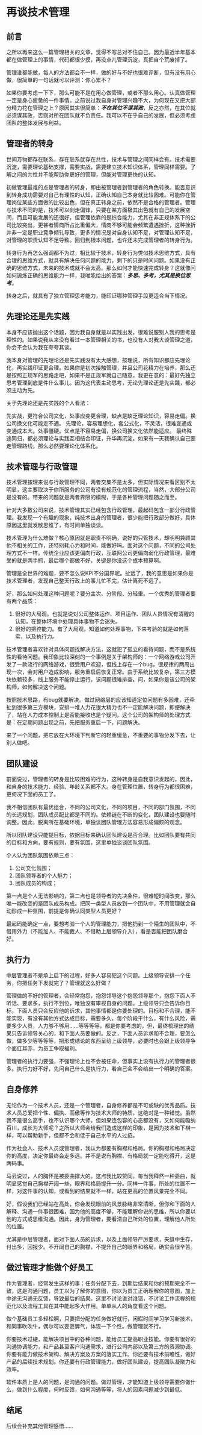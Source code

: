 # 再谈技术管理

## 前言

之所以再来这么一篇管理相关的文章，觉得不写总对不住自己。因为最近半年基本都在做管理上的事情，代码都很少摸，再没点儿管理沉淀，真把自个荒废掉了。

管理谁都能做，每人的方法都会不一样，做的好与不好也很难评断，但有没有用心做，很简单的一句话就可以评测：你心累不？

如果你要考虑一下下，那么可能不是在用心做管理，或者不那么用心。认真做管理一定是身心疲惫的一件事情。之前说过我自身对管理兴趣不大，为何现在又把大部分精力花在管理之上？原因其实很简单：***不在其位不谋其政***，反之亦然，在其位就必须谋其政，否则对所在团队就不负责任。我可以不在乎自己的发展，但必须考虑团队的整体发展与利益。


## 管理者的转身

世间万物都存在联系，存在联系就存在共性，技术与管理之间同样会有。技术需要沉淀，需要理论基础支撑，需要实战，需要建立技术知识体系，管理同样需要。了解之间的共性并不能帮助你更好的管理，但能对管理更快的认知。

初做管理最难的点是管理者的转身，即由被管理者到管理者的角色转换。能否意识到转身成功需要对自己有理性的认知，正确认知自己本身就比较困难。可能你在管理岗位某些方面做的比较出色，但在真正转身之前，依然不是合格的管理者。管理与技术不同的是，技术可以剑走偏锋，只要在某方面极其出色就有自己的发展空间，而且可能发展的还很好，但管理依靠的是综合能力，尤其在非正规体系下的公司比较突出，更甚者情商所占比重偏大，情商不够可能会频繁遭遇挫折，这种挫折并非一定是职业竞争倾轧导致，更多的情况是对自身认知不足，对管理认知不足，对管理的职责认知不足导致。回归到根本问题，也许还未完成管理者的转身行为。

转身行为再怎么强调都不为过，相比较于技术，转身行为类似技术思维方式，具有合理的思维方式，就具有解决任何问题的能力，剩下的只是时间问题。如果没有正确的思维方式，未来的技术成就不会太高。那么如何才能快速完成转身？这就像问如何锻炼正确的思维能力一样，我唯能给出的答案：***多思、多考，尤其是换位思考***。

转身之后，就具有了独立管理思考能力，能印证哪种管理手段更适合当下情况。

## 先理论还是先实践

本身不应该抛出这个话题，因为我自身就是以实践出发，很难说服别人我的思考是理性的。如果说我从来没有看过一本管理相关的书，也没有人对我大谈管理之道，你会不会认为我在夸夸其谈。

我本身对管理的先理论还是先实践没有太大感想，按理说，所有知识都应先理论化，再实践印证更合理。如果你是初次接触管理，并且公司花精力在培养，那么还是按照正规军的思路走吧，如果不是正规军就自己随意。我更在意的：最好先独立思考管理到底是件什么事儿。因为这代表主动思考，无论先理论还是先实践，都必须主动为先。

关于先理论还是先实践的个人看法：

先实战，更符合公司文化，处事应变更合理，缺点是缺乏理论知识，容易走偏。换公司换文化可能走不通。
先理论，容易理想化，套公式化，不灵活，很难变通或变通成本大。处事僵硬。优点是不容易走偏，换公司换文化依然能适应。
最终殊途同归，都必须理论与实践互相结合印证，升华再沉淀。如果有一天我确认自己要走管理路线，那么必然要理论化体系化。

## 技术管理与行政管理

技术管理按理来说与行政管理不同，两者交集不是太多，但实际情况来看区别不太明显，这主要取决于你所服务的公司有没有规范化的管理流程，当然，大部分公司是没有的。带来的问题就是两者界限的模糊，于是各种管理问题随之而至。

针对大多数公司来说，技术管理其实已经包含行政管理，最起码包含一部分行政管理。我发现一个有趣的现象，纯技术出身的管理者，很少能把行政部分做好，具体原因这里就发散思维了，有时间单独谈谈。

技术管理为什么难做？核心原因就是职责不明确，说好的只管技术，却明明兼顾其他不相关的工作，还特别耗心力和时间，能做好吗。面对这个问题，不同的公司处理方式不一样。传统企业应该更偏向行政，互联网公司更偏向弱化行政管理，最难受的就是两手抓，最后哪个都做不好，关键是你没这个成本预算啊。

管理是全世界的难题，要不怎么说KPI不分国界呢。扯远了，我的意思是如果你是技术管理者，发现自己整天行政上的事儿忙不完，估计离死不远了。

好，那么如何处理这种问题呢？要分主次、分阶段、分轻重。一个优秀的管理者要有两个品质：

1. 很好的大局观。也就是说对公司整体运作、项目运作、团队人员情况有清醒的认知，在整体环境中处理具体事物不会迷失。
2. 很好的把控能力。有了大局观，知道如何处理事物，下来考验的就是如何落实，以及执行力。

技术管理者喜欢针对具体问题找解决方法，这就犯了孤立的看待问题，而不是系统性的看待问题。我印象比较深刻的一个事例是关于架构师的：一个网络游戏公司开发了一款流行的网络游戏，很受用户欢迎，但线上存在一个bug，很规律的两周出现一次，会对用户造成影响，服务重启后恢复正常。由于系统比较复杂，第三方模块依赖较多，线上服务不能停止运行，该问题很难排查。问，如果你是该公司的架构师，如何解决这个问题。

按照技术思路，有bug就要解决。做过网络层的应该知道定位问题有多困难，还牵扯到很多第三方模块，安排一堆人力花很大精力也不一定能解决问题，即便解决了，站在人力成本控制上是否能接收也是个疑问。这个公司的架构师的处理方式是：在定期问题出现之前，先把服务重启一下，问题解决。

来了一个问题，把它放在大环境下判断它的轻重缓急，不重要的事物分发下去，让别人做吧。


## 团队建设

前面说过，管理者的转身是比较困难的行为，这种转身是自我意识发起的，因此，和自身的技术能力、经验、年龄关系都不大。身在管理位置，转身行为都很困难，更何况下面的员工了。

我不相信团队有最优组合，不同的公司文化，不同的项目，不同的部门氛围，不同的长远规划，团队成员配比都是不同的。依赖链在不断的变化，团队建设也要随时调整。因此，脱离所在基础环境，单独谈团队管理方法容易形成偏颇的观念。

所以团队建设只能提目标，依据目标来确认团队建设是否合理。比如团队要有共同的目标和方向，要有规则，要有氛围，这里单独谈谈团队氛围。

个人认为团队氛围依赖三点：

1. 公司文化氛围；
2. 团队领导者的个人魅力；
3. 团队成员的构成；

第一点是个人无法影响的，第二点也是领导者的先决条件，很难短时间改变，那么唯一能改变的是团队成员构成。把同一类型人员放到一个团队中，不用管理就会自动形成一种氛围，前提是你确认同类型人员更好？

最起码能确定一点，要想考验一个人的管理能力，把他扔到一个陌生的团队中，不借用外力（不能加人、不能裁人、不借助上层领导介入），看是否能把团队磨合好。

## 执行力

中层管理者不是承上启下的过程，好多人容易犯这个问题。上级领导安排一个任务，你把任务下发就完了？管理就这么好做？

管理做的不好的管理者，会经常抱怨，抱怨领导这个抱怨领导那个，抱怨下面人不听话、要求多，执行不到位，唯独没有审视自身的问题。上级领导只会告诉你目标，下面人员只会反应他的诉求，其他事情都是你要处理的。目标和不合理，能不能实现，有没有其他方式达成目标，需要多久，每个阶段干什么，有什么风险，需要多少人员，人力够不够用……等等等等，都是你要考虑的，但，最终梳理出的结果只告诉领导关心的，和下面人员要做的。反之，下面人员诉求和不合理，要怎么做，做多少等等等等，把形成结论的东西呈给上级领导，必要时也会跟上级领导争个面红耳赤，为员工争取福利。

管理者的执行力要强，不强理论上也不会被任命，但事实上没有执行力的管理者很多。执行力好不好，先问自己什么是执行力，看自己会不会给出一个明确的答案。

## 自身修养

无论作为一个技术人员，还是一个管理者，自身修养都是不可或缺的优秀品质。技术人员总爱把个性、偏执、高傲等作为技术大师的特质，这绝对是一种错觉。虽然我不是很么高手，也不认识哪个大师，但如果连包容的心态都没有，又如何能吸纳百川，成长为大师呢？之所以大师会给我们造成这样的印象，是因为技术和下棋一样，可以帮助新手，但都不会和低于自己水平的人过招。

作为社会人、技术人员或管理者，我认为都要有胸襟和格局。你的胸襟和格局决定你的高度，决定你最终会走多远。并不是说有胸襟、有格局就一定能吃得开，这是两码事。

马云说过，人的胸怀是被委曲撑大的。这点我比较赞同，每当我释然一种委曲，就明显感觉自己胸襟开阔一些，眼界和格局提升一分。同样一件事，所处的位置不一样，对这件事的认知，或看到的结果就不一样，站在更高的位置风景完全不同。

好，假设我们已经站在高处，你会发现眼前的风景脉络非常清晰，但你和下面的人解释、沟通一件事很困难，因为他的高度不够，不能理解你说的思维，所以你要以他的方式或思维沟通。因此，身为管理者，要看清自己所处的位置，理解他人所处的位置。

尤其是中层管理者，面对下面人员的诉求，以及上面领导严厉要求，夹缝中生存，付出多，回报少。不开阔自己的胸襟，不提升自己的眼界和格局，确实会很辛苦。

## 做过管理才能做个好员工

作为管理者，经常发生这样的事：任务分配下去，到期后结果和你的预期完全不一致，这是沟通问题，员工以为了解你的意图，你以为员工正确理解你的意图，加上中途无沟通无反馈，导致最后的结果。这里不讨论谁对谁错，不讨论工作流程的规范化以及流程工具在其中能起多大作用。单单从人的角度看这个问题。

做个基础员工多轻松啊，只要把分配的任务做好就行，闲暇时间学习学习新技术，和同事吹吹牛，偶尔可以耍耍脾气，体现一下个性。做管理就不行。

你要技术过硬，能解决项目中的各种问题，能给员工提高职业技能。你要有很好的沟通协调能力，和产品甚至客户沟通需求，进行公司内部以及第三方的资源协调。你要有能力做技术架构、解决方案及方案的落实工作。你还要有技术前瞻性，做好产品的后续技术规划。你还要有行政管理能力，做好团队建设，提高团队凝聚力和效率。

软件本质上是人的问题，是沟通的问题。做过管理，才能知道上级领导需要你做什么，做到什么程度，何时反馈，如何沟通等等，将人的因素问题减少到最低。

## 结尾

后续会补充其他管理感悟……

